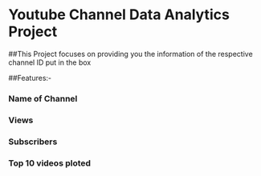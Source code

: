 # Youtube Channel Data Analytics Project

##This Project focuses on providing you the information of the respective channel ID put in the box

##Features:-
  ### Name of Channel
  ### Views
  ### Subscribers
  ### Top 10 videos ploted
